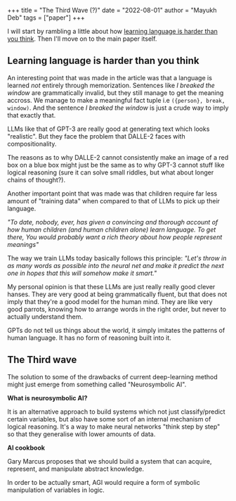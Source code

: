 +++
title = "The Third Wave (?)"
date = "2022-08-01"
author = "Mayukh Deb"
tags = ["paper"]
+++

I will start by rambling a little about how [learning language is harder than you think](https://garymarcus.substack.com/p/learning-language-is-harder-than). Then I'll move on to the main paper itself.

## Learning language is harder than you think

An interesting point that was made in the article was that a language is learned *not* entirely through memorization. Sentences like *I breaked the window* are grammatically invalid, but they still manage to get the meaning accross. We manage to make a meaningful fact tuple i.e `({person}, break, window)`. And the sentence *I breaked the window* is just a crude way to imply that exactly that.

LLMs like that of GPT-3 are really good at generating text which looks "realistic". But they face the problem that DALLE-2 faces with compositionality.

The reasons as to why DALLE-2 cannot consistently make an image of a red box on a blue box might just be the same as to why GPT-3 cannot stuff like logical reasoning (sure it can solve small riddles, but what about longer chains of thought?).

Another important point that was made was that children require far less amount of "training data" when compared to that of LLMs to pick up their language.

*"To date, nobody, ever, has given a convincing and thorough account of how human children (and human children alone) learn language. To get there, You would probably want a rich theory about how people represent meanings"*

The way we train LLMs today basically follows this principle: *"Let's throw in as many words as possible into the neural net and make it predict the next one in hopes that this will somehow make it smart."*

My personal opinion is that these LLMs are just really really good clever hanses. They are very good at being grammatically fluent, but that does not imply that they're a good model for the human mind. They are like very good parrots, knowing how to arrange words in the right order, but never to actually understand them.

GPTs do not tell us things about the world, it simply imitates the patterns of human language. It has no form of reasoning built into it.

## The Third wave

The solution to some of the drawbacks of current deep-learning method might just emerge from something called "Neurosymbolic AI". 

**What is neurosymbolic AI?**

It is an alternative approach to build systems which not just classify/predict certain variables, but also have some sort of an internal mechanism of logical reasoning. It's a way to make neural networks "think step by step" so that they generalise with lower amounts of data.

**AI cookbook**

Gary Marcus proposes that we should build a system that can acquire, represent, and manipulate abstract knowledge.

In order to be actually smart, AGI would require a form of symbolic manipulation of variables in logic.
